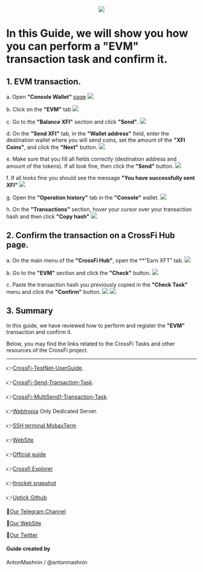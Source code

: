 <p align="center">
 <img src="https://i.postimg.cc/4xV0YcVk/398312834-1264357517679972-6145588202110043290-n.png"/></a>
</p>

# In this Guide, we will show you how you can perform a "EVM" transaction task and confirm it.

## 1. EVM transaction.

a. Open **"Console Wallet"** [page](https://test.xficonsole.com) <img src="https://i.postimg.cc/g029KHcc/1.jpg"/></a>

b. Click on the **"EVM"** tab <img src="https://i.postimg.cc/8cQNwfny/2.jpg"/></a>

c. Go to the **"Balance XFI"** section and click **"Send"**. <img src="https://i.postimg.cc/fL5ffYLs/3.jpg"/></a>

d. On the **"Send XFI"** tab, in the **"Wallet address"** field, enter the destination wallet where you will send coins, set the amount of the **"XFI Coins"**, and click the **"Next"** button. <img src="https://i.postimg.cc/NFFC9QtQ/4.jpg"/></a>

e. Make sure that you fill all fields correctly (destination address and amount of the tokens). If all look fine, then click the **"Send"** button. <img src="https://i.postimg.cc/BbRsYYQf/5.jpg"/></a>

f. If all looks fine you should see the message **"You have successfully sent XFI"** <img src="https://i.postimg.cc/c488sP3Y/6.jpg"/></a>

g. Open the **"Operation history"** tab in the **"Console"** wallet. <img src="https://i.postimg.cc/yNJNPZTR/7.jpg"/></a>

h. On the **"Transactions"** section, hover your cursor over your transaction hash and then click **"Copy hash"** <img src="https://i.postimg.cc/VLLmgtfN/8.jpg"/></a>

## 2. Confirm the transaction on a CrossFi Hub page.

a. On the main menu of the **"CrossFi Hub"**, open the **"Earn XFT" tab. <img src="https://i.postimg.cc/LXJKy3MS/4.jpg"/></a>

b. Go to the **"EVM"** section and click the **"Check"** button. <img src="https://i.postimg.cc/0jw4wh2F/9.jpg"/></a>

c. Paste the transaction hash you previously copied in the **"Check Task"** menu and click the **"Confirm"** button. <img src="https://i.postimg.cc/Yq4F1M7h/10.jpg"/></a> <img src="https://i.postimg.cc/vBnz04DT/9.jpg"/></a>

## 3. Summary 

In this guide, we have reviewed how to perform and register the **"EVM"** transaction and confirm it.

Below, you may find the links related to the CrossFi Tasks and other resources of the CrossFi project.


---
👉[CrossFi-TestNet-UserGuide](https://github.com/CryptoSailors/cryptosailors-guides/tree/main/Testnets/CrossFi-Documentation/CrossFi-TestNet-UserGuide).

👉[CrossFi-Send-Transaction-Task](<https://github.com/CryptoSailors/cryptosailors-guides/blob/main/Testnets/CrossFi-Documentation/CrossFi-TestNet-UserGuide/1)%20Send-Transaction-Task>).

👉[CrossFi-MultiSend1-Transaction-Task](<https://github.com/CryptoSailors/cryptosailors-guides/blob/main/Testnets/CrossFi-Documentation/CrossFi-TestNet-UserGuide/3)%20MultiSend-1-Transaction-Task>).

👉[Webtropia](https://bit.ly/45KaUj4) Only Dedicated Server.

👉[SSH terminal MobaxTerm](https://mobaxterm.mobatek.net/download.html)

👉[WebSite](https://crossfi.org/)

👉[Official guide](https://github.com/crossfichain/testnet)

👉[Crossfi Explorer](https://testnet.itrocket.net/crossfi/uptime)

👉[Itrocket snapshot](https://itrocket.net/services/testnet/crossfi/)

👉[Uptick Github](https://github.com/crossfichain)

🔰[Our Telegram Channel](https://t.me/CryptoSailorsAnn)

🔰[Our WebSite](cryptosailors.tech)

🔰[Our Twitter](https://twitter.com/Crypto_Sailors)

#### Guide created by 

AntonMashnin / @antonmashnin
